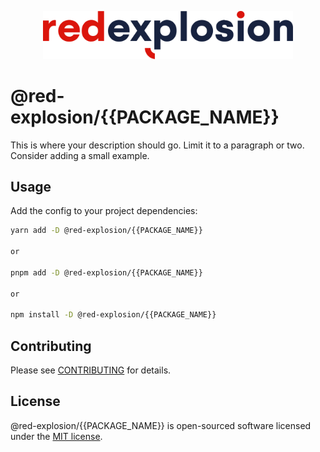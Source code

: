 <p align="center"><img width="400" src="https://raw.githubusercontent.com/red-explosion/common-js/main/art/logo.svg" alt="Red Explosion Logo"></p>

# @red-explosion/{{PACKAGE_NAME}}

This is where your description should go. Limit it to a paragraph or two. Consider adding a small example.

## Usage

Add the config to your project dependencies:

```bash 
yarn add -D @red-explosion/{{PACKAGE_NAME}}

or

pnpm add -D @red-explosion/{{PACKAGE_NAME}}

or

npm install -D @red-explosion/{{PACKAGE_NAME}}
```

## Contributing

Please see [CONTRIBUTING](../../CONTRIBUTING.md) for details.

## License

@red-explosion/{{PACKAGE_NAME}} is open-sourced software licensed under the [MIT license](LICENSE.md).
